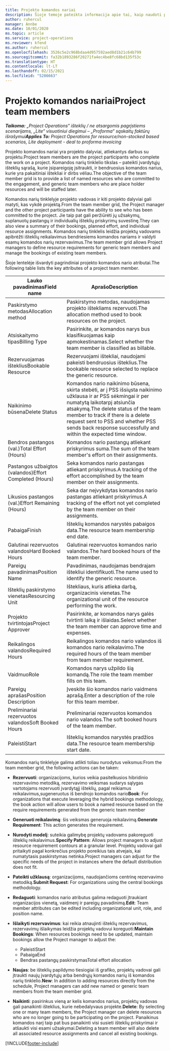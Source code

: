 ```yaml
---
title: Projekto komandos nariai
description: Šioje temoje pateikta informacija apie tai, kaip naudoti projekto komandos nario informaciją, atributus ir planavimą.
author: ruhercul
manager: Annbe
ms.date: 10/01/2020
ms.topic: article
ms.service: project-operations
ms.reviewer: kfend
ms.author: ruhercul
ms.openlocfilehash: 3526c5e2c968bdaa4d957592aed8d1b21c64b799
ms.sourcegitcommit: fa32b1893286f20271fa4ec4be8fc68bd135f53c
ms.translationtype: HT
ms.contentlocale: lt-LT
ms.lasthandoff: 02/15/2021
ms.locfileid: "5286663"
---
```

# <a name="project-team-members"></a><span data-ttu-id="8d2b2-103">Projekto komandos nariai</span><span class="sxs-lookup"><span data-stu-id="8d2b2-103">Project team members</span></span>

<span data-ttu-id="8d2b2-104">_**Taikoma:** „Project Operations“ išteklių / ne atsargomis pagrįstiems scenarijams, „Lite“ visuotiniui diegimui – „Proforma“ sąskaitų faktūrų išrašymui_</span><span class="sxs-lookup"><span data-stu-id="8d2b2-104">_**Applies To:** Project Operations for resource/non-stocked based scenarios, Lite deployment - deal to proforma invoicing_</span></span>

<span data-ttu-id="8d2b2-105">Projekto komandos nariai yra projekto dalyviai, atliekantys darbus su projektu.</span><span class="sxs-lookup"><span data-stu-id="8d2b2-105">Project team members are the project participants who complete the work on a project.</span></span> <span data-ttu-id="8d2b2-106">Komandos narių tinklelio tikslas – pateikti įvardytųjų išteklių sąrašą, kurie įsipareigoję įsitraukti, ir bendruosius komandos narius, kurie yra pakaitiniai ištekliai ir dirbs vėliau.</span><span class="sxs-lookup"><span data-stu-id="8d2b2-106">The objective of the team member grid is to provide a list of named resources who are committed to the engagement, and generic team members who are place holder resources and will be staffed later.</span></span>

<span data-ttu-id="8d2b2-107">Komandos narių tinklelyje projekto vadovas ir kiti projekto dalyviai gali matyti, kas vykdė projektą.</span><span class="sxs-lookup"><span data-stu-id="8d2b2-107">From the team member grid, the Project manager and the other project participants have the ability to see who has been committed to the project.</span></span> <span data-ttu-id="8d2b2-108">Jie taip pat gali peržiūrėti jų užsakymų, suplanuotų pastangų ir individualių išteklių priskyrimų suvestinę.</span><span class="sxs-lookup"><span data-stu-id="8d2b2-108">They can also view a summary of their bookings, planned effort, and individual resource assignments.</span></span> <span data-ttu-id="8d2b2-109">Komandos narių tinklelis leidžia projektų vadovams apibrėžti išteklių reikalavimus bendriesiems komandos nariams ir valdyti esamų komandos narių rezervavimus.</span><span class="sxs-lookup"><span data-stu-id="8d2b2-109">The team member grid allows Project managers to define resource requirements for generic team members and manage the bookings of existing team members.</span></span>

<span data-ttu-id="8d2b2-110">Šioje lentelėje išvardyti pagrindiniai projekto komandos nario atributai.</span><span class="sxs-lookup"><span data-stu-id="8d2b2-110">The following table lists the key attributes of a project team member.</span></span>

| <span data-ttu-id="8d2b2-111">Lauko pavadinimas</span><span class="sxs-lookup"><span data-stu-id="8d2b2-111">Field name</span></span>          | <span data-ttu-id="8d2b2-112">Aprašo</span><span class="sxs-lookup"><span data-stu-id="8d2b2-112">Description</span></span>                                                                                                                                                                  |
|--------------------------|-----------------------------------------------------------------------------------------------------------------------------------------------------------------------------------|
| <span data-ttu-id="8d2b2-113">Paskirstymo metodas</span><span class="sxs-lookup"><span data-stu-id="8d2b2-113">Allocation method</span></span>        | <span data-ttu-id="8d2b2-114">Paskirstymo metodas, naudojamas projekto ištekliams rezervuoti.</span><span class="sxs-lookup"><span data-stu-id="8d2b2-114">The allocation method used to book resources on the project.</span></span>                                                                         |
| <span data-ttu-id="8d2b2-115">Atsiskaitymo tipas</span><span class="sxs-lookup"><span data-stu-id="8d2b2-115">Billing Type</span></span>             | <span data-ttu-id="8d2b2-116">Pasirinkite, ar komandos narys bus klasifikuojamas kaip apmokestinamas.</span><span class="sxs-lookup"><span data-stu-id="8d2b2-116">Select whether the team member is classified as billable.</span></span>                                                                                                                                       |
| <span data-ttu-id="8d2b2-117">Rezervuojamas išteklius</span><span class="sxs-lookup"><span data-stu-id="8d2b2-117">Bookable Resource</span></span>        | <span data-ttu-id="8d2b2-118">Rezervuojami ištekliai, naudojami pakeisti bendruosius išteklius.</span><span class="sxs-lookup"><span data-stu-id="8d2b2-118">The bookable resource selected to replace the generic resource.</span></span>                                                                                                                   |
| <span data-ttu-id="8d2b2-119">Naikinimo būsena</span><span class="sxs-lookup"><span data-stu-id="8d2b2-119">Delete Status</span></span>            | <span data-ttu-id="8d2b2-120">Komandos nario naikinimo būsena, skirta stebėti, ar į PSS išsiųsta naikinimo užklausa ir ar PSS sėkmingai ir per numatytą laikotarpį atsiunčia atsakymą.</span><span class="sxs-lookup"><span data-stu-id="8d2b2-120">The delete status of the team member to track if there is a delete request sent to PSS and whether PSS sends back response successfully and within the expected time window.</span></span> |
| <span data-ttu-id="8d2b2-121">Bendros pastangos (val.)</span><span class="sxs-lookup"><span data-stu-id="8d2b2-121">Total Effort (Hours)</span></span>     | <span data-ttu-id="8d2b2-122">Komandos nario pastangų atliekant priskyrimus suma.</span><span class="sxs-lookup"><span data-stu-id="8d2b2-122">The sum of the team member's effort on their assignments.</span></span>                                                                                                                         |
| <span data-ttu-id="8d2b2-123">Pastangos užbaigtos (valandos)</span><span class="sxs-lookup"><span data-stu-id="8d2b2-123">Effort Completed (Hours)</span></span> | <span data-ttu-id="8d2b2-124">Seka komandos nario pastangas atliekant priskyrimus.</span><span class="sxs-lookup"><span data-stu-id="8d2b2-124">A tracking of the effort accomplished by the team member on their assignments.</span></span>                                                                                           |
| <span data-ttu-id="8d2b2-125">Likusios pastangos (val.)</span><span class="sxs-lookup"><span data-stu-id="8d2b2-125">Effort Remaining (Hours)</span></span> | <span data-ttu-id="8d2b2-126">Seka dar neįvykdytas komandos nario pastangas atliekant priskyrimus.</span><span class="sxs-lookup"><span data-stu-id="8d2b2-126">A tracking of the effort not yet completed by the team member on their assignments.</span></span>                                                                                    |
| <span data-ttu-id="8d2b2-127">Pabaiga</span><span class="sxs-lookup"><span data-stu-id="8d2b2-127">Finish</span></span>                   | <span data-ttu-id="8d2b2-128">Išteklių komandos narystės pabaigos data.</span><span class="sxs-lookup"><span data-stu-id="8d2b2-128">The resource team membership end date.</span></span>                                                                                                                                            |
| <span data-ttu-id="8d2b2-129">Galutinai rezervuotos valandos</span><span class="sxs-lookup"><span data-stu-id="8d2b2-129">Hard Booked Hours</span></span>        | <span data-ttu-id="8d2b2-130">Galutinai rezervuotos komandos nario valandos.</span><span class="sxs-lookup"><span data-stu-id="8d2b2-130">The hard booked hours of the team member.</span></span>                                                                                                                                                                |
| <span data-ttu-id="8d2b2-131">Pareigų pavadinimas</span><span class="sxs-lookup"><span data-stu-id="8d2b2-131">Position Name</span></span>            | <span data-ttu-id="8d2b2-132">Pavadinimas, naudojamas bendrajam ištekliui identifikuoti.</span><span class="sxs-lookup"><span data-stu-id="8d2b2-132">The name used to identify the generic resource.</span></span>                                                                                                                                   |
| <span data-ttu-id="8d2b2-133">Išteklių paskirstymo vienetas</span><span class="sxs-lookup"><span data-stu-id="8d2b2-133">Resourcing Unit</span></span>          | <span data-ttu-id="8d2b2-134">Ištekliaus, kuris atlieka darbą, organizacinis vienetas.</span><span class="sxs-lookup"><span data-stu-id="8d2b2-134">The organizational unit of the resource performing the work.</span></span>                                                                                                                      |
| <span data-ttu-id="8d2b2-135">Projekto tvirtintojas</span><span class="sxs-lookup"><span data-stu-id="8d2b2-135">Project Approver</span></span>         | <span data-ttu-id="8d2b2-136">Pasirinkite, ar komandos narys galės tvirtinti laiką ir išlaidas.</span><span class="sxs-lookup"><span data-stu-id="8d2b2-136">Select whether the team member can approve time and expenses.</span></span>                                                                                                                     |
| <span data-ttu-id="8d2b2-137">Reikalingos valandos</span><span class="sxs-lookup"><span data-stu-id="8d2b2-137">Required Hours</span></span>           | <span data-ttu-id="8d2b2-138">Reikalingos komandos nario valandos iš komandos nario reikalavimo.</span><span class="sxs-lookup"><span data-stu-id="8d2b2-138">The required hours of the team member from team member requirement.</span></span>                                                                                                                       |
| <span data-ttu-id="8d2b2-139">Vaidmuo</span><span class="sxs-lookup"><span data-stu-id="8d2b2-139">Role</span></span>                     | <span data-ttu-id="8d2b2-140">Komandos narys užpildo šią komandą.</span><span class="sxs-lookup"><span data-stu-id="8d2b2-140">The role the team member fills on this team.</span></span>                                                                                                                                |
| <span data-ttu-id="8d2b2-141">Pareigų aprašas</span><span class="sxs-lookup"><span data-stu-id="8d2b2-141">Position Description</span></span>     | <span data-ttu-id="8d2b2-142">Įveskite šio komandos nario vaidmens aprašą.</span><span class="sxs-lookup"><span data-stu-id="8d2b2-142">Enter a description of the role for this team member.</span></span>                                                                                                                             |
| <span data-ttu-id="8d2b2-143">Preliminariai rezervuotos valandos</span><span class="sxs-lookup"><span data-stu-id="8d2b2-143">Soft Booked Hours</span></span>        | <span data-ttu-id="8d2b2-144">Preliminariai rezervuotos komandos nario valandos.</span><span class="sxs-lookup"><span data-stu-id="8d2b2-144">The soft booked hours of the team member.</span></span>                                                                                                                                                                 |
| <span data-ttu-id="8d2b2-145">Paleisti</span><span class="sxs-lookup"><span data-stu-id="8d2b2-145">Start</span></span>                    | <span data-ttu-id="8d2b2-146">Išteklių komandos narystės pradžios data.</span><span class="sxs-lookup"><span data-stu-id="8d2b2-146">The resource team membership start date.</span></span>                                                                                                                                          |

<span data-ttu-id="8d2b2-147">Komandos narių tinklelyje galima atlikti toliau nurodytus veiksmus:</span><span class="sxs-lookup"><span data-stu-id="8d2b2-147">From the team member grid, the following actions can be taken:</span></span>

- <span data-ttu-id="8d2b2-148">**Rezervuoti**: organizacijoms, kurios veikia pasitelkusios hibridinio rezervavimo metodiką, rezervavimo veiksmas sudarys sąlygas vartotojams rezervuoti įvardytąjį išteklių, pagal reikiamus reikalavimus,sugeneruotus iš bendrojo komandos nario</span><span class="sxs-lookup"><span data-stu-id="8d2b2-148">**Book**: For organizations that execute leveraging the hybrid bookings methodology, the book action will allow users to book a named resource based on the require requirements generated from the generic team member</span></span>
- <span data-ttu-id="8d2b2-149">**Generuoti reikalavimą**: šis veiksmas generuoja reikalavimą.</span><span class="sxs-lookup"><span data-stu-id="8d2b2-149">**Generate Requirement**: This action generates the requirement.</span></span>
- <span data-ttu-id="8d2b2-150">**Nurodyti modelį**: suteikia galimybę projektų vadovams pakoreguoti išteklių reikalavimus.</span><span class="sxs-lookup"><span data-stu-id="8d2b2-150">**Specify Pattern**: Allows project managers to adjust resource requirement contours at a granular level.</span></span> <span data-ttu-id="8d2b2-151">Projektų vadovai gali pritaikyti pagal konkrečius projekto poreikius tais atvejais, kai numatytasis paskirstymas netinka.</span><span class="sxs-lookup"><span data-stu-id="8d2b2-151">Project managers can adjust for the specific needs of the project in instances where the default distribution does not fit.</span></span>
- <span data-ttu-id="8d2b2-152">**Pateikti užklausą**: organizacijoms, naudojančioms centrinę rezervavimo metodiką.</span><span class="sxs-lookup"><span data-stu-id="8d2b2-152">**Submit Request**: For organizations using the central bookings methodology.</span></span>
- <span data-ttu-id="8d2b2-153">**Redaguoti**: komandos nario atributus galima redaguoti įtraukiant organizacijos vienetą, vaidmenį ir pareigų pavadinimą.</span><span class="sxs-lookup"><span data-stu-id="8d2b2-153">**Edit**: Team member attributes can be edited including organizational unit, role, and position name.</span></span>
- <span data-ttu-id="8d2b2-154">**Išlaikyti rezervavimus**: kai reikia atnaujinti išteklių rezervavimus, rezervavimų išlaikymas leidžia projektų vadovui koreguoti:</span><span class="sxs-lookup"><span data-stu-id="8d2b2-154">**Maintain Bookings**: When resources bookings need to be updated, maintain bookings allow the Project manager to adjust the:</span></span>

    - <span data-ttu-id="8d2b2-155">Paleisti</span><span class="sxs-lookup"><span data-stu-id="8d2b2-155">Start</span></span>
    - <span data-ttu-id="8d2b2-156">Pabaiga</span><span class="sxs-lookup"><span data-stu-id="8d2b2-156">End</span></span>
    - <span data-ttu-id="8d2b2-157">Bendras pastangų paskirstymas</span><span class="sxs-lookup"><span data-stu-id="8d2b2-157">Total effort allocation</span></span>

- <span data-ttu-id="8d2b2-158">**Naujas**: be išteklių papildymo tiesiogiai iš grafiko, projektų vadovai gali įtraukti naujų įvardytųjų arba bendrųjų komandos narių iš komandos narių tinklelio.</span><span class="sxs-lookup"><span data-stu-id="8d2b2-158">**New**: In addition to adding resources directly from the schedule, Project managers can add new named or generic team members from the team member grid.</span></span>
- <span data-ttu-id="8d2b2-159">**Naikinti**: pasirinkus vieną ar kelis komandos narius, projektų vadovas gali panaikinti išteklius, kurie nebedalyvaus projekte.</span><span class="sxs-lookup"><span data-stu-id="8d2b2-159">**Delete**: By selecting one or many team members, the Project manager can delete resources who are no longer going to be participating on the project.</span></span> <span data-ttu-id="8d2b2-160">Panaikinus komandos narį taip pat bus panaikinti visi susieti išteklių priskyrimai ir atšaukti visi esami užsakymai.</span><span class="sxs-lookup"><span data-stu-id="8d2b2-160">Deleting a team member will also delete all associated resource assignments and  cancel all existing bookings.</span></span>


[!INCLUDE[footer-include](../includes/footer-banner.md)]